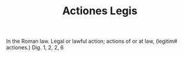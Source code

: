 ---
title: Actiones Legis
letter: A
permalink: "/definitions/bld-actiones-legis.html"
body: In the Roman law. Legal or lawful action; actions of or at law, (legitim# actiones.)
  Dig. 1, 2, 2, 6
published_at: '2018-07-07'
source: Black's Law Dictionary 2nd Ed (1910)
layout: post
---